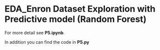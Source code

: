 # EDA_Enron Dataset Exploration with Predictive model (Random Forest)

For more detail see **P5.ipynb**.

In addition you can find the code in **P5.py**
